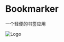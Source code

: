 # Bookmarker

一个轻便的书签应用

![Logo](https://raw.githubusercontent.com/tonnie17/Bookmarker/master/app/www/bookmark.png)
